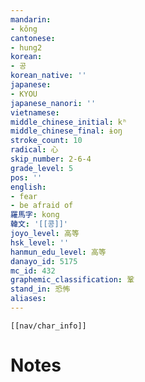 ```yaml
---
mandarin:
- kǒng
cantonese:
- hung2
korean:
- 공
korean_native: ''
japanese:
- KYOU
japanese_nanori: ''
vietnamese:
middle_chinese_initial: kʰ
middle_chinese_final: ɨoŋ
stroke_count: 10
radical: 心
skip_number: 2-6-4
grade_level: 5
pos: ''
english:
- fear
- be afraid of
羅馬字: kong
韓文: '[[콩]]'
joyo_level: 高等
hsk_level: ''
hanmun_edu_level: 高等
danayo_id: 5175
mc_id: 432
graphemic_classification: 鞏
stand_in: 恐怖
aliases:
---
```

```meta-bind-embed
[[nav/char_info]]
```

# Notes
